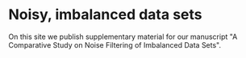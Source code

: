 # Noisy, imbalanced data sets

On this site we publish supplementary material for our manuscript "A Comparative Study on Noise Filtering of Imbalanced Data Sets". 

